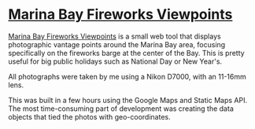 # [Marina Bay Fireworks Viewpoints](http://mbfireworks.site44.com/)

[Marina Bay Fireworks Viewpoints](http://mbfireworks.site44.com/) is a small web tool that displays photographic vantage points around the Marina Bay area, 
focusing specifically on the fireworks barge at the center of the Bay. 
This is pretty useful for big public holidays such as National Day or New Year's.

All photographs were taken by me using a Nikon D7000, with an 11-16mm lens.

This was built in a few hours using the Google Maps and Static Maps API. The most time-consuming part of development was
creating the data objects that tied the photos with geo-coordinates.
